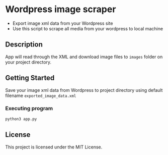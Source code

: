 # Wordpress image scraper

- Export image xml data from your Wordpress site
- Use this script to scrape all media from your wordpress to local machine


## Description

App will read through the XML and download image files to `images` folder on your project directory.

## Getting Started

Save your image xml data from Wordpress to project directory using default filename `exported_image_data.xml`

### Executing program

```bash
python3 app.py 
```

## License

This project is licensed under the MIT License.

